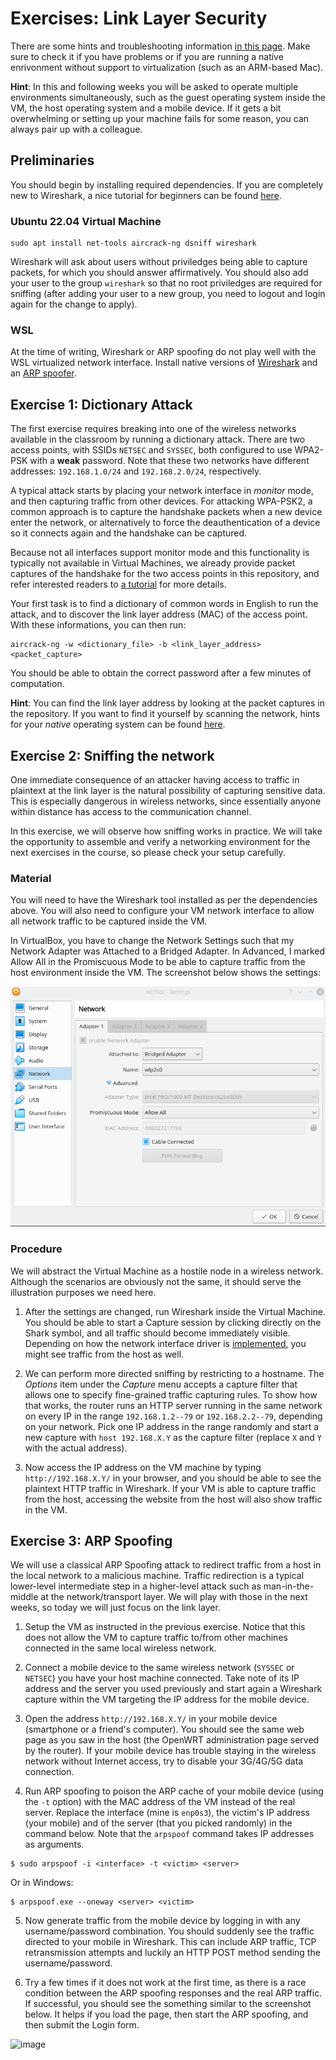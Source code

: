 # Exercises: Link Layer Security

There are some hints and troubleshooting information [in this page](hints.md). Make sure to check it if you have problems or if you are running a native enrivonment without support to virtualization (such as an ARM-based Mac). 

**Hint**: In this and following weeks you will be asked to operate multiple environments simultaneously, such as the guest operating system inside the VM, the host operating system and a mobile device. If it gets a bit overwhelming or setting up your machine fails for some reason, you can always pair up with a colleague.

## Preliminaries

You should begin by installing required dependencies. If you are completely new to Wireshark, a nice tutorial for beginners can be found [here](https://www.youtube.com/watch?v=TkCSr30UojM).

### Ubuntu 22.04 Virtual Machine

```
sudo apt install net-tools aircrack-ng dsniff wireshark
```

Wireshark will ask about users without priviledges being able to capture packets, for which you should answer affirmatively. You should also add your user to the group `wireshark` so that no root priviledges are required for sniffing (after adding your user to a new group, you need to logout and login again for the change to apply).

### WSL

At the time of writing, Wireshark or ARP spoofing do not play well with the WSL virtualized network interface. Install native versions of [Wireshark](https://www.wireshark.org/download.html) and an [ARP spoofer](https://github.com/alandau/arpspoof).

## Exercise 1: Dictionary Attack

The first exercise requires breaking into one of the wireless networks available in the classroom by running a dictionary attack.
There are two access points, with SSIDs `NETSEC` and `SYSSEC`, both configured to use WPA2-PSK with a **weak** password.
Note that these two networks have different addresses: `192.168.1.0/24` and `192.168.2.0/24`, respectively.

A typical attack starts by placing your network interface in _monitor_ mode, and then capturing traffic from other devices.
For attacking WPA-PSK2, a common approach is to capture the handshake packets when a new device enter the network, or alternatively to force the deauthentication of a device so it connects again and the handshake can be captured.

Because not all interfaces support monitor mode and this functionality is typically not available in Virtual Machines, we already provide packet captures of the handshake for the two access points in this repository, and refer interested readers to [a tutorial](https://www.aircrack-ng.org/doku.php?id=cracking_wpa) for more details.

Your first task is to find a dictionary of common words in English to run the attack, and to discover the link layer address (MAC) of the access point.
With these informations, you can then run:

```
aircrack-ng -w <dictionary_file> -b <link_layer_address> <packet_capture>
```

You should be able to obtain the correct password after a few minutes of computation.

**Hint**: You can find the link layer address by looking at the packet captures in the repository. If you want to find it yourself by scanning the network, hints for your _native_ operating system can be found [here](hints.md).

## Exercise 2: Sniffing the network

One immediate consequence of an attacker having access to traffic in plaintext at the link layer is the natural possibility of capturing sensitive data. This is especially dangerous in wireless networks, since essentially anyone within distance has access to the communication channel.

In this exercise, we will observe how sniffing works in practice. We will take the opportunity to assemble and verify a networking environment for the next exercises in the course, so please check your setup carefully.

### Material

You will need to have the Wireshark tool installed as per the dependencies above.
You will also need to configure your VM network interface to allow all network traffic to be captured inside the VM.

In VirtualBox, you have to change the Network Settings such that my Network Adapter was Attached to a Bridged Adapter. In Advanced, I marked Allow All in the Promiscuous Mode to be able to capture traffic from the host environment inside the VM. The screenshot below shows the settings:

![VirtualBox network configuration](vb-network.png)

### Procedure

We will abstract the Virtual Machine as a hostile node in a wireless network. Although the scenarios are obviously not the same, it should serve the illustration purposes we need here.

1. After the settings are changed, run Wireshark inside the Virtual Machine. You should be able to start a Capture session by clicking directly on the Shark symbol, and all traffic should become immediately visible. Depending on how the network interface driver is [implemented](https://www.virtualbox.org/manual/ch06.html#network_bridged), you might see traffic from the host as well.

2. We can perform more directed sniffing by restricting to a hostname. The _Options_ item under the _Capture_ menu accepts a capture filter that allows one to specify fine-grained traffic capturing rules.
To show how that works, the router runs an HTTP server running in the same network on every IP in the range `192.168.1.2--79` or `192.168.2.2--79`, depending on your network.
Pick one IP address in the range randomly and start a new capture with `host 192.168.X.Y` as the capture filter (replace `X` and `Y` with the actual address).

3. Now access the IP address on the VM machine by typing `http://192.168.X.Y/` in your browser, and you should be able to see the plaintext HTTP traffic in Wireshark. If your VM is able to capture traffic from the host, accessing the website from the host will also show traffic in the VM.

## Exercise 3: ARP Spoofing

We will use a classical ARP Spoofing attack to redirect traffic from a host in the local network to a malicious machine. Traffic redirection is a typical lower-level intermediate step in a higher-level attack such as man-in-the-middle at the network/transport layer. We will play with those in the next weeks, so today we will just focus on the link layer.

1. Setup the VM as instructed in the previous exercise. Notice that this does not allow the VM to capture traffic to/from other machines connected in the same local wireless network.

2. Connect a mobile device to the same wireless network (`SYSSEC` or `NETSEC`) you have your host machine connected. Take note of its IP address and the server you used previously and start again a Wireshark capture within the VM targeting the IP address for the mobile device.

3. Open the address `http://192.168.X.Y/` in your mobile device (smartphone or a friend's computer). You should see the same web page as you saw in the host (the OpenWRT administration page served by the router). If your mobile device has trouble staying in the wireless network without Internet access, try to disable your 3G/4G/5G data connection.

4. Run ARP spoofing to poison the ARP cache of your mobile device (using the `-t` option) with the MAC address of the VM instead of the real server. Replace the interface (mine is `enp0s3`), the victim's IP address (your mobile) and of the server (that you picked randomly) in the command below. Note that the `arpspoof` command takes IP addresses as arguments.

```
$ sudo arpspoof -i <interface> -t <victim> <server>
```
Or in Windows:

```
$ arpspoof.exe --oneway <server> <victim>
```

5. Now generate traffic from the mobile device by logging in with any username/password combination. You should suddenly see the traffic directed to your mobile in Wireshark.
This can include ARP traffic, TCP retransmission attempts and luckily an HTTP POST method sending the username/password.

6. Try a few times if it does not work at the first time, as there is a race condition between the ARP spoofing responses and the real ARP traffic. If successful, you should see the something similar to the screenshot below. It helps if you load the page, then start the ARP spoofing, and then submit the Login form.

![image](https://user-images.githubusercontent.com/5369810/135161121-8879b20a-8ae0-4bb5-abaa-431015ce3351.png)
